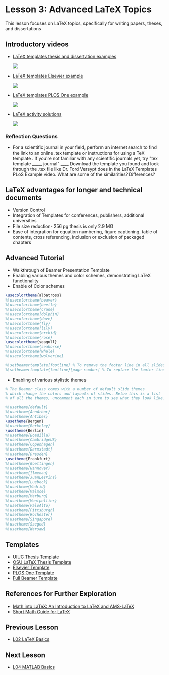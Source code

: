 # **Lesson 3: Advanced LaTeX Topics**

This lesson focuses on LaTeX topics, specifically for writing papers, theses, and dissertations

## **Introductory videos**
 * [LaTeX templates thesis and dissertation examples](https://www.youtube.com/watch?v=gHp1IWxEink&feature=emb_title&ab_channel=AshleeN.FordVersypt)
   
   [![](http://img.youtube.com/vi/gHp1IWxEink/0.jpg)](http://www.youtube.com/watch?v=gHp1IWxEink "")
 
 * [LaTeX templates Elsevier example](https://www.youtube.com/watch?v=vO9O7Nuk0XM&feature=emb_title&ab_channel=AshleeN.FordVersypt)
   
   [![](http://img.youtube.com/vi/vO9O7Nuk0XM/0.jpg)](http://www.youtube.com/watch?v=vO9O7Nuk0XM "")
 
 * [LaTeX templates PLOS One example](https://www.youtube.com/watch?v=2IpdTQhj6cg&feature=emb_title&ab_channel=AshleeN.FordVersypt)
   
   [![](http://img.youtube.com/vi/2IpdTQhj6cg/0.jpg)](http://www.youtube.com/watch?v=2IpdTQhj6cg "")
 
 * [LaTeX activity solutions](https://www.youtube.com/watch?v=KSrDadBdp7w&feature=emb_title&ab_channel=AshleeN.FordVersypt)
  
   [![](http://img.youtube.com/vi/KSrDadBdp7w/0.jpg)](http://www.youtube.com/watch?v=KSrDadBdp7w "")

### **Reflection Questions**
* For a scientific journal in your field, perform an internet search to find the link to an online .tex template or instructions for using a TeX template . If you're not familiar with any scientific journals yet, try "tex template _____ journal"  ____ 
Download the template you found and look through the .tex file like Dr. Ford Versypt does in the LaTeX Templates PLoS Example video. What are some of the similarities? Differences?

## **LaTeX advantages for longer and technical documents**
* Version Control
* Integration of Templates for conferences, publishers, additional universities
* File size reduction- 256 pg thesis is only 2.9 MG
* Ease of integration for equation numbering, figure captioning, table of contents, cross referencing, inclusion or exclusion of packaged chapters

## **Advanced Tutorial**
  * Walkthrough of Beamer Presentation Template
  * Enabling various themes and color schemes, demonstrating LaTeX functionality
  * Enable of Color schemes
```LaTeX
\usecolortheme{albatross}
%\usecolortheme{beaver}
%\usecolortheme{beetle}
%\usecolortheme{crane}
%\usecolortheme{dolphin}
%\usecolortheme{dove}
%\usecolortheme{fly}
%\usecolortheme{lily}
%\usecolortheme{orchid}
%\usecolortheme{rose}
\usecolortheme{seagull}
%\usecolortheme{seahorse}
%\usecolortheme{whale}
%\usecolortheme{wolverine}

%\setbeamertemplate{footline} % To remove the footer line in all slides uncomment this line
%\setbeamertemplate{footline}[page number] % To replace the footer line in all slides with a simple slide count uncomment this line

```

* Enabling of various stylistic themes
```LaTeX
% The Beamer class comes with a number of default slide themes
% which change the colors and layouts of slides. Below this is a list
% of all the themes, uncomment each in turn to see what they look like.

%\usetheme{default}
%\usetheme{AnnArbor}
%\usetheme{Antibes}
\usetheme{Bergen}
%\usetheme{Berkeley}
\usetheme{Berlin}
%\usetheme{Boadilla}
%\usetheme{CambridgeUS}
%\usetheme{Copenhagen}
%\usetheme{Darmstadt}
%\usetheme{Dresden}
\usetheme{Frankfurt}
%\usetheme{Goettingen}
%\usetheme{Hannover}
%\usetheme{Ilmenau}
%\usetheme{JuanLesPins}
%\usetheme{Luebeck}
%\usetheme{Madrid}
%\usetheme{Malmoe}
%\usetheme{Marburg}
%\usetheme{Montpellier}
%\usetheme{PaloAlto}
%\usetheme{Pittsburgh}
%\usetheme{Rochester}
%\usetheme{Singapore}
%\usetheme{Szeged}
%\usetheme{Warsaw}

```
## **Templates**
  * [UIUC Thesis Template](https://github.com/bardsoftware/template-thes-uiuc)
  * [OSU LaTeX Thesis Template](https://github.com/mitchute/OSULaTeXTheisTemplate)
  * [Elsevier Template](https://www.elsevier.com/authors/policies-and-guidelines/latex-instructions)
  * [PLOS One Template](https://journals.plos.org/plosone/s/latex)
  * [Full Beamer Template](https://bitbucket.org/ashleefv/checlassfa20/src/master/In%20Class%20Problem%20Activities/LaTeX/BeamerPresTemplate.tex)

## **References for Further Exploration**
* [Math into LaTeX: An Introduction to LaTeX and AMS-LaTeX](https://www.springer.com/gp/book/9780817641313)
* [Short Math Guide for LaTeX](http://tug.ctan.org/info/short-math-guide/short-math-guide.pdf)

## **Previous Lesson**
* [L02 LaTeX Basics](/L02%20LaTeX%20Basics.md)

## **Next Lesson**
* [L04 MATLAB Basics](/L04%20MATLAB%20Basics.md)
